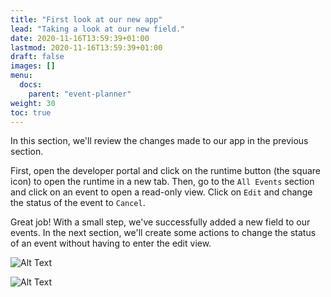 ```yaml
---
title: "First look at our new app"
lead: "Taking a look at our new field."
date: 2020-11-16T13:59:39+01:00
lastmod: 2020-11-16T13:59:39+01:00
draft: false
images: []
menu:
  docs:
    parent: "event-planner"
weight: 30
toc: true
---
```


In this section, we'll review the changes made to our app in the previous section. 

First, open the developer portal and click on the runtime button (the square icon) to open the runtime in a new tab. Then, go to the ```All Events``` section and click on an event to open a read-only view. Click on ```Edit``` and change the status of the event to ```Cancel```.

Great job! With a small step, we've successfully added a new field to our events. In the next section, we'll create some actions to change the status of an event without having to enter the edit view.


![Alt Text](https://maximiranda.github.io/slingrDoc/images/vendor/event-planner/firstlook/ww_event_planner_readonly_no_delete.png)

![Alt Text](https://maximiranda.github.io/slingrDoc/images/vendor/event-planner/firstlook/ww_event_planner_status_field.png)
 